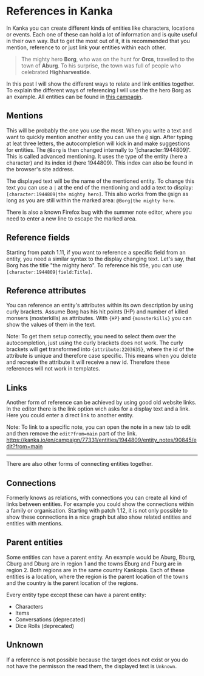 # References in Kanka

In Kanka you can create different kinds of entities like characters, locations or events. Each one of these can hold a lot of information and is quite useful in their own way. But to get the most out of it, it is recommended that you mention, reference to or just link your entities within each other. 

> The mighty hero **Borg**, who was on the hunt for **Orcs**, travelled to the town of **Aburg**. To his surprise, the town was full of people who celebrated **Highharvestide**.

In this post I will show the different ways to relate and link entities together. To explain the different ways of referencing I will use the the hero Borg as an example. All entities can be found in [this campagin](https://kanka.io/en/campaign/77331).



## Mentions

This will be probably the one you use the most. When you write a text and want to quickly mention another entity you can use the `@` sign. After typing at leat three letters, the autocompletion will kick in and make suggestions for entities. The `@Borg` is then changed internally to '[character:1944809]'. This is called advanced mentioning. It uses the type of the entity (here a character) and its index id (here 1944809). This index can also be found in the browser's site address.

The displayed text will be the name of the mentioned entity. To change this text you can use a  `|` at the end of the mentioning and add a text to display: `[character:1944809|the mighty hero]`. This also works from the `@`sign as long as you are still within the marked area: `@Borg|the mighty hero`. 

There is also a known Firefox bug with the summer note editor, where you need to enter a new line to escape the marked area.

## Reference fields

Starting from patch 1.11, if you want to reference a specific field from an entity, you need a similar syntax to the display changing text. Let's say, that Borg has the title "the mighty hero". To reference his title, you can use `[character:1944809|field:Title]`.

## Reference attributes

You can reference an entity's attributes within its own description by using curly brackets. Assume Borg has his hit points (HP) and number of killed monsers (mosterkills) as attributes. With `{HP}` and `{monsterkills}` you can show the values of them in the text. 

Note: To get them setup correctly, you need to select them over the autocompletion, just using the curly brackets does not work. The curly brackets will get transformed into `{attribute:2203635}`, where the id of the attribute is unique and therefore case specific. This means when you delete and recreate the attribute it will receive a new id. Therefore these references will not work in templates.

## Links

Another form of reference can be achieved by using good old website links. In the editor there is the link option wich asks for a display text and a link. Here you could enter a direct link to another entity.

Note: To link to a specific note, you can open the note in a new tab to edit and then remove the `edit?from=main` part of the link.
https://kanka.io/en/campaign/77331/entities/1944809/entity_notes/90845/edit?from=main

-----

There are also other forms of connecting entities together.

## Connections

Formerly knows as relations, with connections you can create all kind of links between entities. For example you could show the connections within a family or organisation. Starting with patch 1.12, it is not only possible to show these connections in a nice graph but also show related entities and entities with mentions.

## Parent entities

Some entities can have a parent entity. An example would be Aburg, Bburg, Cburg and Dburg are in region 1 and the towns Eburg and Fburg are in region 2. Both regions are in the same country Kankopia. Each of these entities is a location, where the region is the parent location of the towns and the country is the parent location of the regions.

Every entity type except these can have a parent entity:

- Characters
- Items
- Conversations (deprecated)
- Dice Rolls (deprecated)

## Unknown

If a reference is not possible because the target does not exist or you do not have the permisson the read them, the displayed text is `Unknown`.



